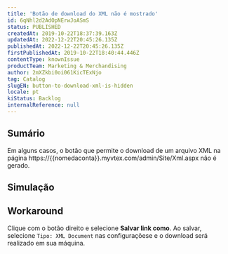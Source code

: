 ```yaml
---
title: 'Botão de download do XML não é mostrado'
id: 6qNhl2d2AdOpNErwJoASmS
status: PUBLISHED
createdAt: 2019-10-22T18:37:39.163Z
updatedAt: 2022-12-22T20:45:26.135Z
publishedAt: 2022-12-22T20:45:26.135Z
firstPublishedAt: 2019-10-22T18:40:44.446Z
contentType: knownIssue
productTeam: Marketing & Merchandising
author: 2mXZkbi0oi061KicTExNjo
tag: Catalog
slugEN: button-to-download-xml-is-hidden
locale: pt
kiStatus: Backlog
internalReference: null
---
```


## Sumário

Em alguns casos, o botão que permite o download de um arquivo XML na página https://{{nomedaconta}}.myvtex.com/admin/Site/Xml.aspx não é gerado.


## Simulação



## Workaround

Clique com o botão direito e selecione __Salvar link como__.  Ao salvar, selecione ```Tipo: XML Document``` nas configuraçõese e o download será realizado em sua máquina.



